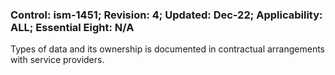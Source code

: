### Control: ism-1451; Revision: 4; Updated: Dec-22; Applicability: ALL; Essential Eight: N/A
<p>Types of data and its ownership is documented in contractual arrangements with service providers.</p>